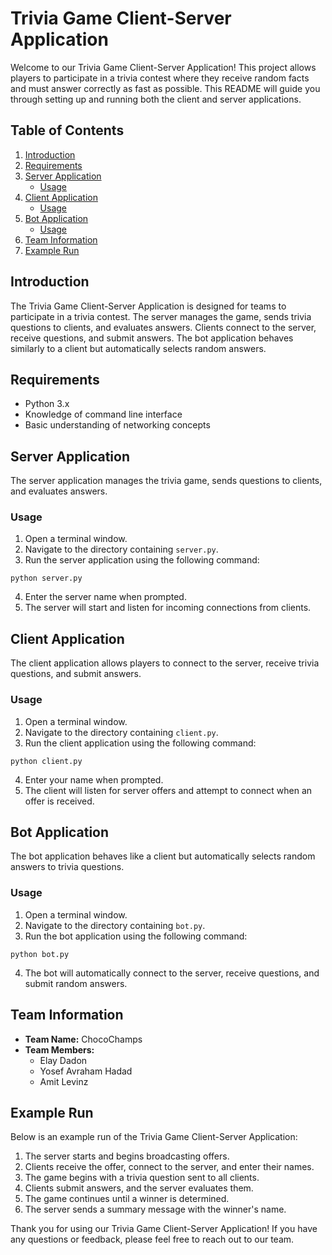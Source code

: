 # Trivia Game Client-Server Application

Welcome to our Trivia Game Client-Server Application! This project allows players to participate in a trivia contest where they receive random facts and must answer correctly as fast as possible. This README will guide you through setting up and running both the client and server applications.

## Table of Contents

1. [Introduction](#introduction)
2. [Requirements](#requirements)
3. [Server Application](#server-application)
    - [Usage](#usage-server)
4. [Client Application](#client-application)
    - [Usage](#usage-client)
5. [Bot Application](#bot-application)
    - [Usage](#usage-bot)
6. [Team Information](#team-information)
7. [Example Run](#example-run)

<a name="introduction"></a>
## Introduction

The Trivia Game Client-Server Application is designed for teams to participate in a trivia contest. The server manages the game, sends trivia questions to clients, and evaluates answers. Clients connect to the server, receive questions, and submit answers. The bot application behaves similarly to a client but automatically selects random answers.

<a name="requirements"></a>
## Requirements

- Python 3.x
- Knowledge of command line interface
- Basic understanding of networking concepts

<a name="server-application"></a>
## Server Application

The server application manages the trivia game, sends questions to clients, and evaluates answers.

<a name="usage-server"></a>
### Usage

1. Open a terminal window.
2. Navigate to the directory containing `server.py`.
3. Run the server application using the following command:

```
python server.py
```

4. Enter the server name when prompted.
5. The server will start and listen for incoming connections from clients.

<a name="client-application"></a>
## Client Application

The client application allows players to connect to the server, receive trivia questions, and submit answers.

<a name="usage-client"></a>
### Usage

1. Open a terminal window.
2. Navigate to the directory containing `client.py`.
3. Run the client application using the following command:

```
python client.py
```

4. Enter your name when prompted.
5. The client will listen for server offers and attempt to connect when an offer is received.

<a name="bot-application"></a>
## Bot Application

The bot application behaves like a client but automatically selects random answers to trivia questions.

<a name="usage-bot"></a>
### Usage

1. Open a terminal window.
2. Navigate to the directory containing `bot.py`.
3. Run the bot application using the following command:

```
python bot.py
```

4. The bot will automatically connect to the server, receive questions, and submit random answers.

<a name="team-information"></a>
## Team Information

- **Team Name:** ChocoChamps
- **Team Members:**
    - Elay Dadon
    - Yosef Avraham Hadad
    - Amit Levinz

<a name="example-run"></a>
## Example Run

Below is an example run of the Trivia Game Client-Server Application:

1. The server starts and begins broadcasting offers.
2. Clients receive the offer, connect to the server, and enter their names.
3. The game begins with a trivia question sent to all clients.
4. Clients submit answers, and the server evaluates them.
5. The game continues until a winner is determined.
6. The server sends a summary message with the winner's name.

Thank you for using our Trivia Game Client-Server Application! If you have any questions or feedback, please feel free to reach out to our team.

